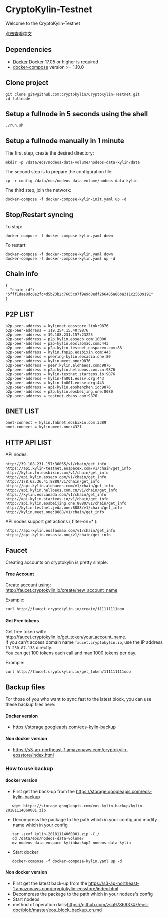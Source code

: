 # CryptoKylin-Testnet

Welcome to the CryptoKylin-Testnet

[点击查看中文](README_CN.md)

## Dependencies

- [Docker](https://docs.docker.com) Docker 17.05 or higher is required
- [docker-compose](https://docs.docker.com/compose/) version >= 1.10.0

## Clone project

```
git clone git@github.com:cryptokylin/CryptoKylin-Testnet.git
cd fullnode
```

## Setup a fullnode in 5 seconds using the shell

```
./run.sh
```

## Setup a fullnode manually in 1 minute

The first step, create the desired directory:

```
mkdir -p /data/eos/nodeos-data-volume/nodeos-data-kylin/data
```

The second step is to prepare the configuration file:

```
cp -r config /data/eos/nodeos-data-volume/nodeos-data-kylin
```

The third step, join the network:

```
docker-compose -f docker-compose-kylin-init.yaml up -d
```

## Stop/Restart syncing

To stop:

```
docker-compose -f docker-compose-kylin.yaml down
```

To restart:

```
docker-compose -f docker-compose-kylin.yaml down
docker-compose -f docker-compose-kylin.yaml up -d
```
## Chain info

```
{
  "chain_id": "5fff1dae8dc8e2fc4d5b23b2c7665c97f9e9d8edf2b6485a86ba311c25639191"
}
```

## P2P LIST

```
p2p-peer-address = kylinnet.eosstore.link:9876
p2p-peer-address = 119.254.15.40:9876
p2p-peer-address = 39.108.231.157:23225
p2p-peer-address = p2p.kylin.eoseco.com:10000
p2p-peer-address = p2p-kylin.eoslaomao.com:443
p2p-peer-address = p2p.kylin-testnet.eospacex.com:88
p2p-peer-address = kylin.fnp2p.eosbixin.com:443
p2p-peer-address = peering-kylin.eosasia.one:80
p2p-peer-address = kylin.meet.one:9876
p2p-peer-address = peer.kylin.alohaeos.com:9876
p2p-peer-address = p2p.kylin.helloeos.com.cn:9876
p2p-peer-address = kylin-testnet.starteos.io:9876
p2p-peer-address = kylin-fn001.eossv.org:443
p2p-peer-address = kylin-fn001.eossv.org:443
p2p-peer-address = api-kylin.eoshenzhen.io:9876
p2p-peer-address = p2p.kylin.eosbeijing.one:8080
p2p-peer-address = testnet.zbeos.com:9876
```

## BNET LIST

```
bnet-connect = kylin.fnbnet.eosbixin.com:3389
bnet-connect = kylin.meet.one:4321
```

## HTTP API LIST

API nodes:
```
http://39.108.231.157:30065/v1/chain/get_info
https://api.kylin-testnet.eospacex.com/v1/chain/get_info
http://kylin.fn.eosbixin.com/v1/chain/get_info
http://api.kylin.eoseco.com/v1/chain/get_info
http://178.62.36.41:8888/v1/chain/get_info
https://api.kylin.alohaeos.com/v1/chain/get_info
http://api.kylin.helloeos.com.cn/v1/chain/get_info
https://kylin.eoscanada.com/v1/chain/get_info
http://api-kylin.starteos.io/v1/chain/get_info
http://api.kylin.eosbeijing.one:8880/v1/chain/get_info
http://kylin-testnet.jeda.one:8888/v1/chain/get_info
http://kylin.meet.one:8888/v1/chain/get_info
```

API nodes support get actions ( filter-on=* ):
```
https://api-kylin.eoslaomao.com/v1/chain/get_info
https://api-kylin.eosasia.one/v1/chain/get_info
```

## Faucet

Creating accounts on cryptokylin is pretty simple:

#### Free Account
Create account using: http://faucet.cryptokylin.io/create/new_account_name

Example:
```
curl http://faucet.cryptokylin.io/create/111111111ooo
```


#### Get Free tokens
Get free token with: http://faucet.cryptokylin.io/get_token/your_account_name.   
If you can't access domain name `faucet.cryptokylin.io`, use the IP address `13.230.87.138` directly.  
You can get 100 tokens each call and max 1000 tokens per day.  

Example:
``` 
curl http://faucet.cryptokylin.io/get_token/111111111ooo
```

## Backup files

For those of you who want to sync fast to the latest block, you can use these backup files here:

#### Docker version

- https://storage.googleapis.com/eos-kylin-backup

#### Non docker version

- https://s3-ap-northeast-1.amazonaws.com/cryptokylin-eosstore/index.html

### How to use backup
#### docker version
- First get the back-up from the https://storage.googleapis.com/eos-kylin-backup 
```
   wget https://storage.googleapis.com/eos-kylin-backup/kylin-20181114060001.zip
```
- Decompress the package to the path which in your config,and modify name which in your config 
```
   tar -zxvf kylin-20181114060001.zip -C /
   cd /data/eos/nodeos-data-volume/
   mv nodeos-data-eospace-kylinbackup2 nodeos-data-kylin
```
- Start docker 
```
   docker-compose -f docker-compose-kylin.yaml up -d
```

#### Non docker version
- First get the latest back-up from the https://s3-ap-northeast-1.amazonaws.com/cryptokylin-eosstore/index.html 
- Decompress the package to the path which in your nodeos's config
- Start nodeos
- method of operation dails:https://github.com/zsq978663747/eos-doc/blob/master/eos_block_backup_cn.md 
